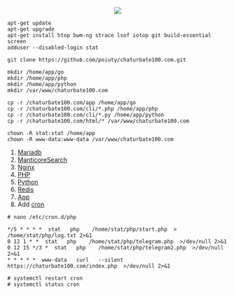 <p align="center"> 
<img src="https://raw.githubusercontent.com/poiuty/chaturbate100.com/master/html/img/github.jpg">
</p>

```
apt-get update
apt-get upgrade
apt-get install htop bwm-ng strace lsof iotop git build-essential screen
adduser --disabled-login stat
```

```
git clone https://github.com/poiuty/chaturbate100.com.git

mkdir /home/app/go
mkdir /home/app/php
mkdir /home/app/python
mkdir /var/www/chaturbate100.com

cp -r /chaturbate100.com/app /home/app/go
cp -r /chaturbate100.com/cli/*.php /home/app/php
cp -r /chaturbate100.com/cli/*.py /home/app/python
cp -r /chaturbate100.com/html/* /var/www/chaturbate100.com

chown -R stat:stat /home/app
chown -R www-data:www-data /var/www/chaturbate100.com
```

1. <a href="https://github.com/poiuty/chaturbate100.com/blob/master/install/mariadb.md">Mariadb</a><br/>
2. <a href="https://github.com/poiuty/chaturbate100.com/blob/master/install/manticoresearch.md">ManticoreSearch</a><br/>
3. <a href="https://github.com/poiuty/chaturbate100.com/blob/master/install/nginx.md">Nginx</a><br/>
4. <a href="https://github.com/poiuty/chaturbate100.com/blob/master/install/php.md">PHP</a><br/>
5. <a href="https://github.com/poiuty/chaturbate100.com/blob/master/install/python.md">Python</a><br/>
6. <a href="https://github.com/poiuty/chaturbate100.com/blob/master/install/redis.md">Redis</a><br/>
7. <a href="https://github.com/poiuty/chaturbate100.com/blob/master/install/app.md">App</a>
8. Add <a href="https://github.com/poiuty/chaturbate100.com/blob/master/conf/cron">cron</a>
```
# nano /etc/cron.d/php

*/5 * * * *  stat   php    /home/stat/php/start.php  > /home/stat/php/log.txt 2>&1
0 12 1 * *  stat   php    /home/stat/php/telegram.php  >/dev/null 2>&1
0 12 15 */3 *  stat   php    /home/stat/php/telegram2.php  >/dev/null 2>&1
* * * * *  www-data   curl   --silent https://chaturbate100.com/index.php  >/dev/null 2>&1

# systemctl restart cron
# systemctl status cron
```
